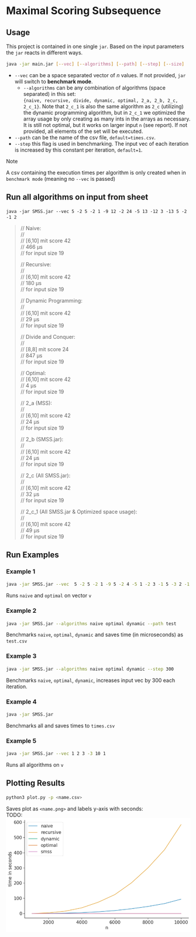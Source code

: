 # Maximal Scoring Subsequence

## Usage
This project is contained in one single `jar`. Based on the input parameters
the `jar` reacts in different ways.

```sh
java -jar main.jar [--vec] [--algorithms] [--path] [--step] [--size]
```
- `--vec` can be a space separated vector of $n$ values. If not provided, `jar` will switch to **benchmark mode**.
  - `--algorithms` can be any combination of algorithms (space separated) in this set:  
     `{naive, recursive, divide, dynamic, optimal, 2_a, 2_b, 2_c, 2_c_1}`.
     Note that `2_c_1` is also the same algorithm as `2_c` (utilizing) the dynamic programming algorithm, but
     in `2_c_1` we optimized the array usage by only creating as many ints in the arrays as necessary. 
     It is still not optimal, but it works on larger input `n` (see report).
     If not provided, all elements of the set will be executed.
- `--path` can be the name of the csv file, `default=times.csv`.
- `--step` this flag is used in benchmarking. The input vec of each iteration is 
   increased by this constant per iteration, `default=1`.

> [!NOTE]  
> A csv containing the execution times per algorithm is only created when in `benchmark mode` (meaning no `--vec` is passed)

## Run all algorithms on input from sheet
```
java -jar SMSS.jar --vec 5 -2 5 -2 1 -9 12 -2 24 -5 13 -12 3 -13 5 -2 -1 2
```

> // Naive:   
> //   
> // 	[6,10] mit score 42   
> // 	466 µs   
> // 	for input size 19   
>    
> // Recursive:   
> //   
> // 	[6,10] mit score 42   
> // 	180 µs   
> // 	for input size 19   
>    
> // Dynamic Programming:   
> //   
> // 	[6,10] mit score 42   
> // 	29 µs   
> // 	for input size 19   
>    
> // Divide and Conquer:   
> //   
> // 	[8,8] mit score 24   
> // 	847 µs   
> // 	for input size 19   
>    
> // Optimal:   
> // 	[6,10] mit score 42   
> // 	4 µs   
> // 	for input size 19   
>    
> // 2_a (MSS):   
> //   
> // 	[6,10] mit score 42   
> // 	24 µs   
> // 	for input size 19   
>    
> // 2_b (SMSS.jar):   
> //   
> // 	[6,10] mit score 42   
> // 	24 µs   
> // 	for input size 19   
>    
> // 2_c (All SMSS.jar):   
> //   
> // 	[6,10] mit score 42   
> // 	32 µs   
> // 	for input size 19   
>    
> // 2_c_1 (All SMSS.jar & Optimized space usage):   
> //   
> // 	[6,10] mit score 42   
> // 	49 µs   
> // 	for input size 19   

## Run Examples

### Example 1
```sh
java -jar SMSS.jar --vec  5 -2 5 -2 1 -9 5 -2 4 -5 1 -2 3 -1 5 -3 2 -1 2 --algorithms naive optimal 
```
Runs `naive` and `optimal` on vector `v`

### Example 2
```sh
java -jar SMSS.jar --algorithms naive optimal dynamic --path test
```
Benchmarks `naive`, `optimal`, `dynamic` and saves time (in microseconds) as `test.csv`

### Example 3
```sh
java -jar SMSS.jar --algorithms naive optimal dynamic --step 300 
```
Benchmarks `naive`, `optimal`, `dynamic`, increases input vec by 300 each iteration.

### Example 4
```sh
java -jar SMSS.jar
```
Benchmarks all and saves times to `times.csv`

### Example 5
```sh
java -jar SMSS.jar --vec 1 2 3 -3 10 1
```
Runs all algorithms on `v`

## Plotting Results
```sh
python3 plot.py -p <name.csv>

```
Saves plot as `<name.png>` and labels y-axis with seconds:  
TODO: ![Example](times_sec_1000_all.png)


